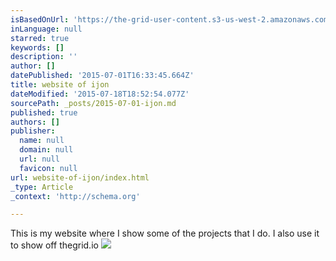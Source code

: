 ```yaml
---
isBasedOnUrl: 'https://the-grid-user-content.s3-us-west-2.amazonaws.com/14e48499-7e9a-4ed1-936b-044e84a1f4dd.jpg'
inLanguage: null
starred: true
keywords: []
description: ''
author: []
datePublished: '2015-07-01T16:33:45.664Z'
title: website of ijon
dateModified: '2015-07-18T18:52:54.077Z'
sourcePath: _posts/2015-07-01-ijon.md
published: true
authors: []
publisher:
  name: null
  domain: null
  url: null
  favicon: null
url: website-of-ijon/index.html
_type: Article
_context: 'http://schema.org'

---
```

This is my website where I show some of the projects that I do. I also use it to show off thegrid.io
![](https://the-grid-user-content.s3-us-west-2.amazonaws.com/14e48499-7e9a-4ed1-936b-044e84a1f4dd.jpg)